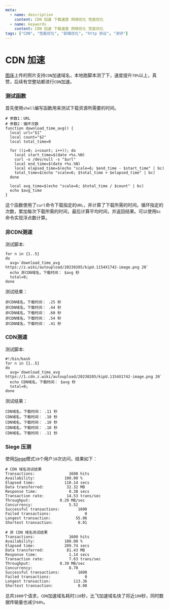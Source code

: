 ```yaml
---
meta:
  - name: description
    content: CDN 加速 下载速度 网络优化 性能优化
  - name: keywords
    content: CDN 加速 下载速度 网络优化 性能优化
tags: ["CDN", "性能优化", "前端优化", "http 协议", "测评"]
---
```


# CDN 加速

[图床](https://tuchuang.z.wiki/misc/tuchuang.html)上传的照片支持`CDN`加速域名，本地跑脚本测了下，速度提升`70%`以上，真赞，后续有空整站都进行`CDN`加速。

<ImgView title="CDN 加速" url="https://z.wiki/autoupload/20230205/1IZR.400X1180-image.png" />

### 测试函数

首先使用`shell`编写函数用来测试下载资源所需要的时间。

```shell
# 参数1：URL
# 参数2：循环次数
function download_time_avg() {
  local url="$1"
  local count="$2"
  local total_time=0

  for ((i=0; i<count; i++)); do
    local start_time=$(date +%s.%N)
    curl -o /dev/null -s "$url"
    local end_time=$(date +%s.%N)
    local elapsed_time=$(echo "scale=6; $end_time - $start_time" | bc)
    total_time=$(echo "scale=6; $total_time + $elapsed_time" | bc)
  done

  local avg_time=$(echo "scale=6; $total_time / $count" | bc)
  echo $avg_time
}
```

这个函数使用了`curl`命令下载指定的`URL`，并计算了下载所需的时间。循环指定的次数，累加每次下载所需的时间，最后计算平均时间，并返回结果。可以使用`bc`命令实现浮点数计算。


### 非CDN测速

测试脚本:

```shell
for n in {1..5}
do
  avg=`download_time_avg https://z.wiki/autoupload/20230205/kipU.1154X1742-image.png 20`
  echo 非CDN域名，下载时间： $avg 秒
  total=0;
done
```

测试结果：

```
非CDN域名，下载时间： .25 秒
非CDN域名，下载时间： .44 秒
非CDN域名，下载时间： .60 秒
非CDN域名，下载时间： .54 秒
非CDN域名，下载时间： .41 秒
```


### CDN测速

测试脚本:

```shell
#!/bin/bash
for n in {1..5}
do
  avg=`download_time_avg https://1.cdn.z.wiki/autoupload/20230205/kipU.1154X1742-image.png 20`
  echo CDN域名，下载时间： $avg 秒
  total=0;
done
```

测试结果：

```
CDN域名，下载时间： .11 秒
CDN域名，下载时间： .10 秒
CDN域名，下载时间： .10 秒
CDN域名，下载时间： .10 秒
CDN域名，下载时间： .11 秒
```



### Siege 压测

使用[Siege](https://z.wiki/misc/cmd-recommend.html#siege)模式`10`个用户`10`次访问，结果如下：

```
# CDN 域名测试结果
Transactions:		        1600 hits
Availability:		      100.00 %
Elapsed time:		      110.14 secs
Data transferred:	       32.32 MB
Response time:		        0.38 secs
Transaction rate:	       14.53 trans/sec
Throughput:		        0.29 MB/sec
Concurrency:		        5.52
Successful transactions:        1600
Failed transactions:	           0
Longest transaction:	       55.06
Shortest transaction:	        0.01
```

```
# 非 CDN 域名测试结果
Transactions:		        1600 hits
Availability:		      100.00 %
Elapsed time:		      209.74 secs
Data transferred:	       81.43 MB
Response time:		        1.14 secs
Transaction rate:	        7.63 trans/sec
Throughput:		        0.39 MB/sec
Concurrency:		        8.70
Successful transactions:        1600
Failed transactions:	           0
Longest transaction:	      113.36
Shortest transaction:	        0.00
```

总共`1600`个请求，`CDN`加速域名耗时`110`秒，比飞加速域名快了将近`100`秒，同时数据传输量也减少`60%`。
